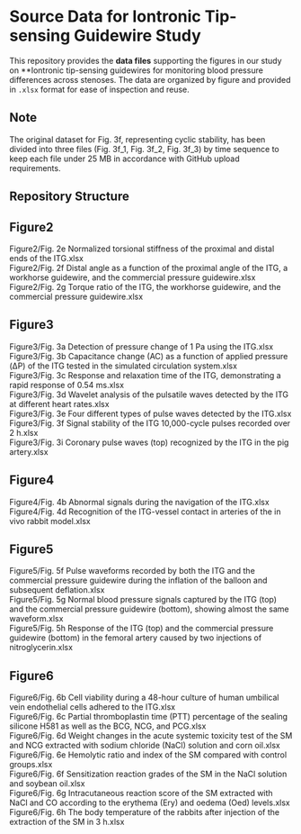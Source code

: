 # Source Data for Iontronic Tip-sensing Guidewire Study

This repository provides the **data files** supporting the figures in our study on **Iontronic tip-sensing guidewires for monitoring blood pressure differences across stenoses. The data are organized by figure and provided in `.xlsx` format for ease of inspection and reuse.  
## Note
The original dataset for Fig. 3f, representing cyclic stability, has been divided into three files (Fig. 3f_1, Fig. 3f_2, Fig. 3f_3) by time sequence to keep each file under 25 MB in accordance with GitHub upload requirements.  
## Repository Structure
## Figure2
Figure2/Fig. 2e Normalized torsional stiffness of the proximal and distal ends of the ITG.xlsx  
Figure2/Fig. 2f Distal angle as a function of the proximal angle of the ITG, a workhorse guidewire, and the commercial pressure guidewire.xlsx  
Figure2/Fig. 2g Torque ratio of the ITG, the workhorse guidewire, and the commercial pressure guidewire.xlsx  
## Figure3
Figure3/Fig. 3a Detection of pressure change of 1 Pa using the ITG.xlsx  
Figure3/Fig. 3b Capacitance change (AC) as a function of applied pressure (ΔP) of the ITG tested in the simulated circulation system.xlsx  
Figure3/Fig. 3c Response and relaxation time of the ITG, demonstrating a rapid response of 0.54 ms.xlsx  
Figure3/Fig. 3d Wavelet analysis of the pulsatile waves detected by the ITG at different heart rates.xlsx  
Figure3/Fig. 3e Four different types of pulse waves detected by the ITG.xlsx  
Figure3/Fig. 3f Signal stability of the ITG 10,000-cycle pulses recorded over 2 h.xlsx  
Figure3/Fig. 3i Coronary pulse waves (top) recognized by the ITG in the pig artery.xlsx  
## Figure4
Figure4/Fig. 4b Abnormal signals during the navigation of the ITG.xlsx  
Figure4/Fig. 4d Recognition of the ITG-vessel contact in arteries of the in vivo rabbit model.xlsx  
## Figure5
Figure5/Fig. 5f Pulse waveforms recorded by both the ITG and the commercial pressure guidewire during the inflation of the balloon and subsequent deflation.xlsx  
Figure5/Fig. 5g Normal blood pressure signals captured by the ITG (top) and the commercial pressure guidewire (bottom), showing almost the same waveform.xlsx  
Figure5/Fig. 5h Response of the ITG (top) and the commercial pressure guidewire (bottom) in the femoral artery caused by two injections of nitroglycerin.xlsx  
## Figure6
Figure6/Fig. 6b Cell viability during a 48-hour culture of human umbilical vein endothelial cells adhered to the ITG.xlsx  
Figure6/Fig. 6c Partial thromboplastin time (PTT) percentage of the sealing silicone H581 as well as the BCG, NCG, and PCG.xlsx  
Figure6/Fig. 6d Weight changes in the acute systemic toxicity test of the SM and NCG extracted with sodium chloride (NaCl) solution and corn oil.xlsx  
Figure6/Fig. 6e Hemolytic ratio and index of the SM compared with control groups.xlsx  
Figure6/Fig. 6f Sensitization reaction grades of the SM in the NaCl solution and soybean oil.xlsx  
Figure6/Fig. 6g Intracutaneous reaction score of the SM extracted with NaCl and CO according to the erythema (Ery) and oedema (Oed) levels.xlsx  
Figure6/Fig. 6h The body temperature of the rabbits after injection of the extraction of the SM in 3 h.xlsx  
